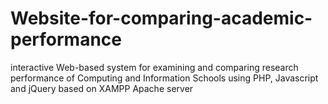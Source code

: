 # Website-for-comparing-academic-performance
interactive Web-based system for examining and comparing research performance of Computing and Information Schools using PHP, Javascript and jQuery based on XAMPP Apache server
